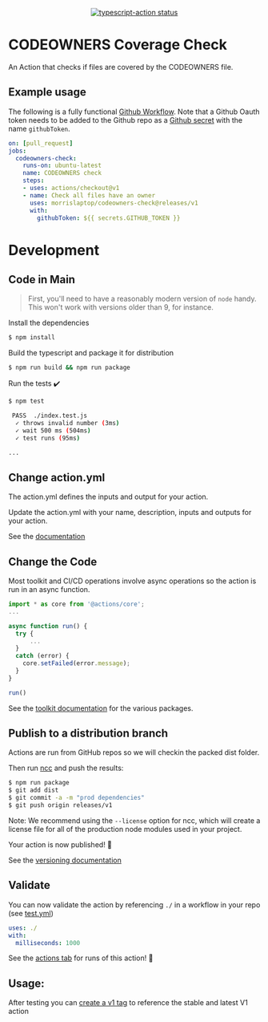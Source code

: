 <p align="center">
  <a href="https://github.com/morrislaptop/codeowners-check/actions"><img alt="typescript-action status" src="https://github.com/morrislaptop/codeowners-check/workflows/build-test/badge.svg"></a>
</p>

# CODEOWNERS Coverage Check

An Action that checks if files are covered by the CODEOWNERS file.

## Example usage

The following is a fully functional [Github Workflow](https://help.github.com/en/actions/automating-your-workflow-with-github-actions/configuring-a-workflow). Note that a Github
Oauth token needs to be added to the Github repo as a [Github secret](https://help.github.com/en/actions/automating-your-workflow-with-github-actions/creating-and-using-encrypted-secrets) with
the name ``githubToken``.

```yaml
on: [pull_request]
jobs:
  codeowners-check:
    runs-on: ubuntu-latest
    name: CODEOWNERS check
    steps:
    - uses: actions/checkout@v1
    - name: Check all files have an owner
      uses: morrislaptop/codeowners-check@releases/v1
      with:
        githubToken: ${{ secrets.GITHUB_TOKEN }}
```

# Development

## Code in Main

> First, you'll need to have a reasonably modern version of `node` handy. This won't work with versions older than 9, for instance.

Install the dependencies  
```bash
$ npm install
```

Build the typescript and package it for distribution
```bash
$ npm run build && npm run package
```

Run the tests :heavy_check_mark:  
```bash
$ npm test

 PASS  ./index.test.js
  ✓ throws invalid number (3ms)
  ✓ wait 500 ms (504ms)
  ✓ test runs (95ms)

...
```

## Change action.yml

The action.yml defines the inputs and output for your action.

Update the action.yml with your name, description, inputs and outputs for your action.

See the [documentation](https://help.github.com/en/articles/metadata-syntax-for-github-actions)

## Change the Code

Most toolkit and CI/CD operations involve async operations so the action is run in an async function.

```javascript
import * as core from '@actions/core';
...

async function run() {
  try { 
      ...
  } 
  catch (error) {
    core.setFailed(error.message);
  }
}

run()
```

See the [toolkit documentation](https://github.com/actions/toolkit/blob/master/README.md#packages) for the various packages.

## Publish to a distribution branch

Actions are run from GitHub repos so we will checkin the packed dist folder. 

Then run [ncc](https://github.com/zeit/ncc) and push the results:
```bash
$ npm run package
$ git add dist
$ git commit -a -m "prod dependencies"
$ git push origin releases/v1
```

Note: We recommend using the `--license` option for ncc, which will create a license file for all of the production node modules used in your project.

Your action is now published! :rocket: 

See the [versioning documentation](https://github.com/actions/toolkit/blob/master/docs/action-versioning.md)

## Validate

You can now validate the action by referencing `./` in a workflow in your repo (see [test.yml](.github/workflows/test.yml))

```yaml
uses: ./
with:
  milliseconds: 1000
```

See the [actions tab](https://github.com/actions/typescript-action/actions) for runs of this action! :rocket:

## Usage:

After testing you can [create a v1 tag](https://github.com/actions/toolkit/blob/master/docs/action-versioning.md) to reference the stable and latest V1 action
